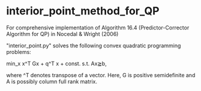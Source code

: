 # interior_point_method_for_QP
For comprehensive implementation of Algorithm 16.4 (Predictor-Corrector Algorithm for QP) in Nocedal &amp; Wright (2006)

"interior_point.py" solves the following convex quadratic programming problems:

  min_x x^T Gx + q^T x + const.
  s.t.  Ax≧b,

where ^T denotes transpose of a vector. Here, G is positive semidefinite and A is possibly column full rank matrix.
